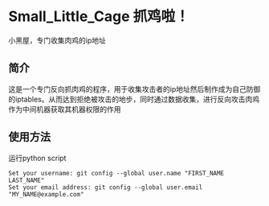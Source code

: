 # Small_Little_Cage 抓鸡啦！
小黑屋，专门收集肉鸡的ip地址

## 简介
这是一个专门反向抓肉鸡的程序，用于收集攻击者的ip地址然后制作成为自己防御的iptables。从而达到拒绝被攻击的地步，同时通过数据收集，进行反向攻击肉鸡作为中间机器获取其机器权限的作用

## 使用方法
运行python script

``` 
Set your username: git config --global user.name "FIRST_NAME LAST_NAME"
Set your email address: git config --global user.email "MY_NAME@example.com"
```
